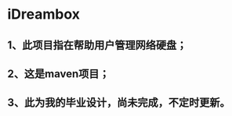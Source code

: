 iDreambox
=========
1、此项目指在帮助用户管理网络硬盘；
---------
2、这是maven项目；
---------
3、此为我的毕业设计，尚未完成，不定时更新。
---------
